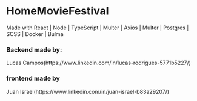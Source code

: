 # HomeMovieFestival


Made with React | Node | TypeScript | Multer | Axios | Multer | Postgres | SCSS | Docker | Bulma

<h3>Backend made by: </h3>
<p>Lucas Campos(https://www.linkedin.com/in/lucas-rodrigues-5771b5227/)<p>
  <h3>frontend made by</h3>
<p>Juan Israel(https://www.linkedin.com/in/juan-israel-b83a29207/)<p>
